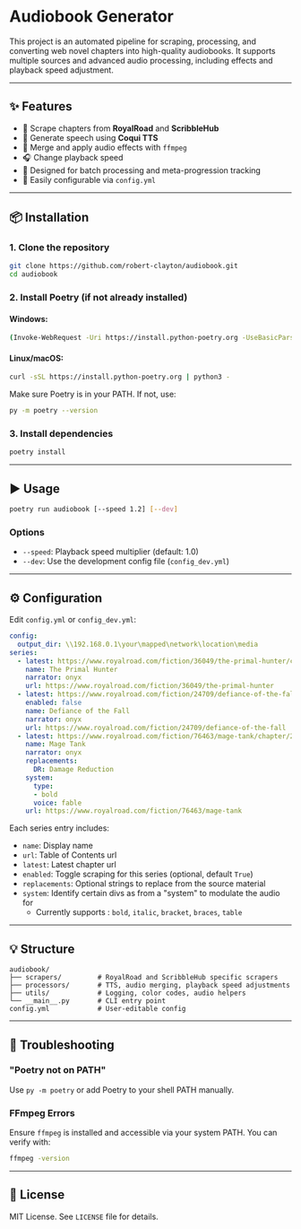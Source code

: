 # Audiobook Generator

This project is an automated pipeline for scraping, processing, and converting web novel chapters into high-quality audiobooks. It supports multiple sources and advanced audio processing, including effects and playback speed adjustment.

---

## ✨ Features

* 📖 Scrape chapters from **RoyalRoad** and **ScribbleHub**
* 🧠 Generate speech using **Coqui TTS**
* 🎵 Merge and apply audio effects with `ffmpeg`
* 🎧 Change playback speed
* 💪 Designed for batch processing and meta-progression tracking
* 🐇 Easily configurable via `config.yml`

---

## 📦 Installation

### 1. Clone the repository

```bash
git clone https://github.com/robert-clayton/audiobook.git
cd audiobook
```

### 2. Install Poetry (if not already installed)

#### Windows:

```bash
(Invoke-WebRequest -Uri https://install.python-poetry.org -UseBasicParsing).Content | py -
```

#### Linux/macOS:

```bash
curl -sSL https://install.python-poetry.org | python3 -
```

Make sure Poetry is in your PATH. If not, use:

```bash
py -m poetry --version
```

### 3. Install dependencies

```bash
poetry install
```

---

## ▶️ Usage

```bash
poetry run audiobook [--speed 1.2] [--dev]
```

### Options

* `--speed`: Playback speed multiplier (default: 1.0)
* `--dev`: Use the development config file (`config_dev.yml`)

---

## ⚙️ Configuration

Edit `config.yml` or `config_dev.yml`:

```yaml
config:
  output_dir: \\192.168.0.1\your\mapped\network\location\media
series:
  - latest: https://www.royalroad.com/fiction/36049/the-primal-hunter/chapter/2309548/chapter-1095-beauty-brain
    name: The Primal Hunter
    narrator: onyx
    url: https://www.royalroad.com/fiction/36049/the-primal-hunter
  - latest: https://www.royalroad.com/fiction/24709/defiance-of-the-fall/chapter/2307815/chapter-1329-past-lifes-dream
    enabled: false
    name: Defiance of the Fall
    narrator: onyx
    url: https://www.royalroad.com/fiction/24709/defiance-of-the-fall
  - latest: https://www.royalroad.com/fiction/76463/mage-tank/chapter/2306656/273-the-truth-revealed
    name: Mage Tank
    narrator: onyx
    replacements:
      DR: Damage Reduction
    system:
      type:
      - bold
      voice: fable
    url: https://www.royalroad.com/fiction/76463/mage-tank
```

Each series entry includes:

* `name`: Display name
* `url`: Table of Contents url
* `latest`: Latest chapter url
* `enabled`: Toggle scraping for this series (optional, default `True`)
* `replacements`: Optional strings to replace from the source material
* `system`: Identify certain divs as from a "system" to modulate the audio for
  * Currently supports : `bold`, `italic`, `bracket`, `braces`, `table`

---

## 💡 Structure

```
audiobook/
├── scrapers/         # RoyalRoad and ScribbleHub specific scrapers
├── processors/       # TTS, audio merging, playback speed adjustments
├── utils/            # Logging, color codes, audio helpers
└── __main__.py       # CLI entry point
config.yml            # User-editable config
```

---

## 🚨 Troubleshooting

### "Poetry not on PATH"

Use `py -m poetry` or add Poetry to your shell PATH manually.

### FFmpeg Errors

Ensure `ffmpeg` is installed and accessible via your system PATH. You can verify with:

```bash
ffmpeg -version
```

---

## 📙 License

MIT License. See `LICENSE` file for details.
